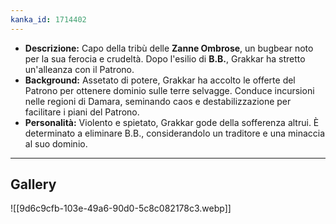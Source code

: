 ```yaml
---
kanka_id: 1714402
---
```


* **Descrizione:** Capo della tribù delle **Zanne Ombrose**, un bugbear noto per la sua ferocia e crudeltà. Dopo l'esilio di **B.B.**, Grakkar ha stretto un'alleanza con il Patrono.
* **Background:**
  Assetato di potere, Grakkar ha accolto le offerte del Patrono per
  ottenere dominio sulle terre selvagge. Conduce incursioni nelle regioni
  di Damara, seminando caos e destabilizzazione per facilitare i piani del
  Patrono.
* **Personalità:** Violento e
  spietato, Grakkar gode della sofferenza altrui. È determinato a
  eliminare B.B., considerandolo un traditore e una minaccia al suo
  dominio.

***
## Gallery
![[9d6c9cfb-103e-49a6-90d0-5c8c082178c3.webp]]